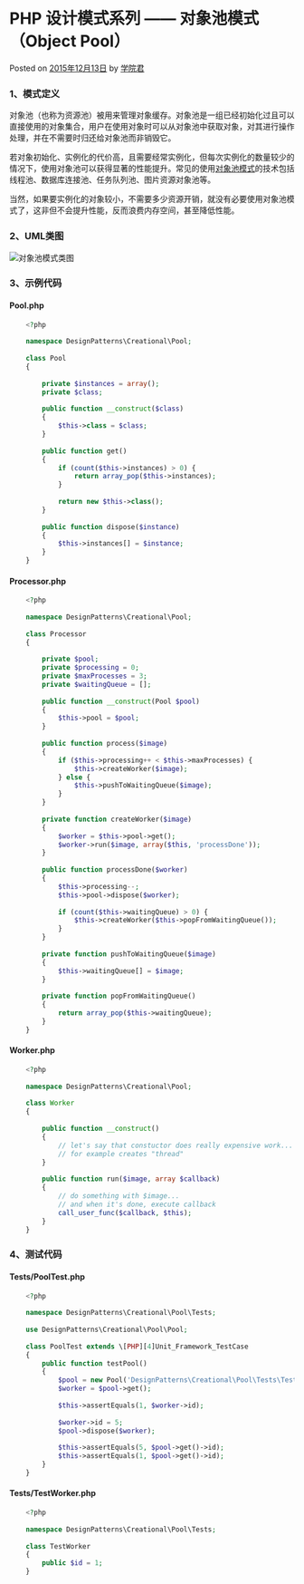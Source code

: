# PHP 设计模式系列 —— 对象池模式（Object Pool）

 Posted on [2015年12月13日][0] by [学院君][1]

### **1、模式定义**

对象池（也称为资源池）被用来管理对象缓存。对象池是一组已经初始化过且可以直接使用的对象集合，用户在使用对象时可以从对象池中获取对象，对其进行操作处理，并在不需要时归还给对象池而非销毁它。

若对象初始化、实例化的代价高，且需要经常实例化，但每次实例化的数量较少的情况下，使用对象池可以获得显著的性能提升。常见的使用[对象池模式][2]的技术包括线程池、数据库连接池、任务队列池、图片资源对象池等。

当然，如果要实例化的对象较小，不需要多少资源开销，就没有必要使用对象池模式了，这非但不会提升性能，反而浪费内存空间，甚至降低性能。

### **2、UML类图**

![对象池模式类图][3]

### **3、示例代码**

#### **Pool.php**

```php
    <?php
    
    namespace DesignPatterns\Creational\Pool;
    
    class Pool
    {
    
        private $instances = array();
        private $class;
    
        public function __construct($class)
        {
            $this->class = $class;
        }
    
        public function get()
        {
            if (count($this->instances) > 0) {
                return array_pop($this->instances);
            }
    
            return new $this->class();
        }
    
        public function dispose($instance)
        {
            $this->instances[] = $instance;
        }
    }
```

#### **Processor.php**

```php
    <?php
    
    namespace DesignPatterns\Creational\Pool;
    
    class Processor
    {
    
        private $pool;
        private $processing = 0;
        private $maxProcesses = 3;
        private $waitingQueue = [];
    
        public function __construct(Pool $pool)
        {
            $this->pool = $pool;
        }
    
        public function process($image)
        {
            if ($this->processing++ < $this->maxProcesses) {
                $this->createWorker($image);
            } else {
                $this->pushToWaitingQueue($image);
            }
        }
    
        private function createWorker($image)
        {
            $worker = $this->pool->get();
            $worker->run($image, array($this, 'processDone'));
        }
    
        public function processDone($worker)
        {
            $this->processing--;
            $this->pool->dispose($worker);
    
            if (count($this->waitingQueue) > 0) {
                $this->createWorker($this->popFromWaitingQueue());
            }
        }
    
        private function pushToWaitingQueue($image)
        {
            $this->waitingQueue[] = $image;
        }
    
        private function popFromWaitingQueue()
        {
            return array_pop($this->waitingQueue);
        }
    }
```

#### **Worker.php**

```php
    <?php
    
    namespace DesignPatterns\Creational\Pool;
    
    class Worker
    {
    
        public function __construct()
        {
            // let's say that constuctor does really expensive work...
            // for example creates "thread"
        }
    
        public function run($image, array $callback)
        {
            // do something with $image...
            // and when it's done, execute callback
            call_user_func($callback, $this);
        }
    }
```

### **4、测试代码**

#### **Tests/PoolTest.php**

```php
    <?php
    
    namespace DesignPatterns\Creational\Pool\Tests;
    
    use DesignPatterns\Creational\Pool\Pool;
    
    class PoolTest extends \[PHP][4]Unit_Framework_TestCase
    {
        public function testPool()
        {
            $pool = new Pool('DesignPatterns\Creational\Pool\Tests\TestWorker');
            $worker = $pool->get();
    
            $this->assertEquals(1, $worker->id);
    
            $worker->id = 5;
            $pool->dispose($worker);
    
            $this->assertEquals(5, $pool->get()->id);
            $this->assertEquals(1, $pool->get()->id);
        }
    }
```

#### **Tests/TestWorker.php**

```php
    <?php
    
    namespace DesignPatterns\Creational\Pool\Tests;
    
    class TestWorker
    {
        public $id = 1;
    }
```

[0]: http://laravelacademy.org/post/2532.html
[1]: http://laravelacademy.org/post/author/nonfu
[2]: http://laravelacademy.org/tags/%e5%af%b9%e8%b1%a1%e6%b1%a0%e6%a8%a1%e5%bc%8f
[3]: http://laravelacademy.org/wp-content/uploads/2015/12/uml16.png
[4]: http://laravelacademy.org/tags/php